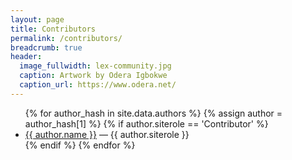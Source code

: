 ```yaml
---
layout: page
title: Contributors
permalink: /contributors/
breadcrumb: true
header:
  image_fullwidth: lex-community.jpg
  caption: Artwork by Odera Igbokwe
  caption_url: https://www.odera.net/
---
```

<ul>
{% for author_hash in site.data.authors %}
{% assign author = author_hash[1] %}
{% if author.siterole == 'Contributor' %}
<li><a href="/contributors/{{ author.slug }}">{{ author.name }}</a> &mdash; {{ author.siterole }}</li>
{% endif %}
{% endfor %}
</ul>
    
